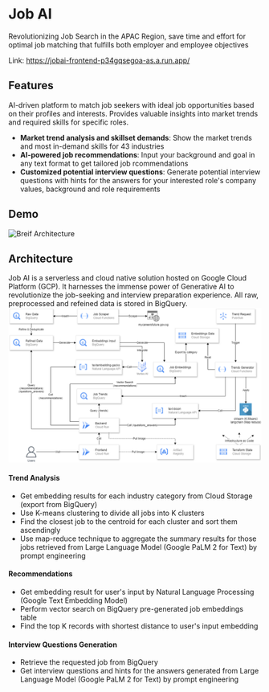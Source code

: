 # Job AI
Revolutionizing Job Search in the APAC Region, save time and effort for optimal job matching that fulfills both employer and employee objectives

Link: https://jobai-frontend-p34gqsegoa-as.a.run.app/

## Features
AI-driven platform to match job seekers with ideal job opportunities based on their profiles and interests. Provides valuable insights into market trends and required skills for specific roles.
- **Market trend analysis and skillset demands**: Show the market trends and most in-demand skills for 43 industries
- **AI-powered job recommendations**: Input your background and goal in any text format to get tailored job rcommendations
- **Customized potential interview questions**: Generate potential interview questions with hints for the answers for your interested role's company values, background and role requirements

## Demo
![Breif Architecture](/docs/demo.gif)

## Architecture
Job AI is a serverless and cloud native solution hosted on Google Cloud Platform (GCP). It harnesses the immense power of Generative AI to revolutionize the job-seeking and interview preparation experience. All raw, preprocessed and refeined data is stored in BigQuery.
![Breif Architecture](/docs/architecture.png)

#### Trend Analysis
- Get embedding results for each industry category from Cloud Storage (export from BigQuery)
- Use K-means clustering to divide all jobs into K clusters
- Find the closest job to the centroid for each cluster and sort them ascendingly
- Use map-reduce technique to aggregate the summary results for those jobs retrieved from Large Language Model (Google PaLM 2 for Text) by prompt engineering

#### Recommendations
- Get embedding result for user's input by Natural Language Processing (Google Text Embedding Model)
- Perform vector search on BigQuery pre-generated job embeddings table
- Find the top K records with shortest distance to user's input embedding

#### Interview Questions Generation
- Retrieve the requested job from BigQuery
- Get interview questions and hints for the answers generated from Large Language Model (Google PaLM 2 for Text) by prompt engineering
